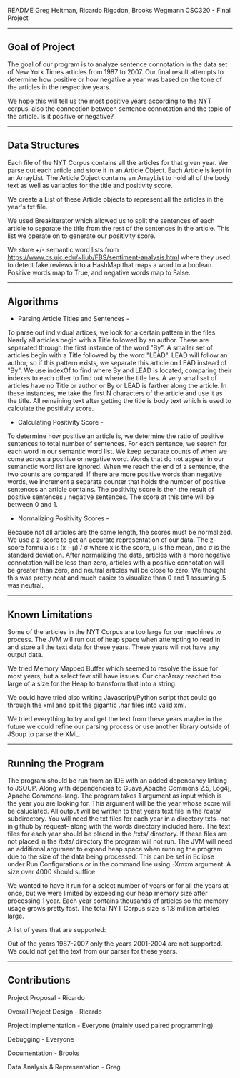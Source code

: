 README
Greg Heitman, Ricardo Rigodon, Brooks Wegmann
CSC320 - Final Project


----------------
Goal of Project
----------------

The goal of our program is to analyze sentence connotation in the data set of New York Times 
articles from 1987 to 2007. Our final result attempts to determine how positive or how negative a year was based on the tone of the articles in the respective years. 

We hope this will tell us the most positive years according to the NYT corpus, also the connection between sentence connotation and the topic of the article. Is it positive or negative?


---------------
Data Structures
---------------

Each file of the NYT Corpus contains all the articles for that given year. We parse out each article and store it in an Article Object. Each Article is kept in an ArrayList. The Article Object contains an ArrayList<String> to hold all of the body text as well as variables for the title and positivity score.

We create a List of these Article objects to represent all the articles in the year's txt file.

We used BreakIterator which allowed us to split the sentences of each article to separate the title from the rest of the sentences in the article. This list we operate on to generate our positivity score.

We store +/- semantic word lists from <https://www.cs.uic.edu/~liub/FBS/sentiment-analysis.html> where they used to detect fake reviews into a HashMap that maps a word to a boolean. Positive words map to True, and negative words map to False.

----------
Algorithms
----------

- Parsing Article Titles and Sentences -

To parse out individual artices, we look for a certain pattern in the files. Nearly all articles begin with a Title followed by an author. These are separated through the first instance of the word "By". A smaller set of articles begin with a Title followed by the word "LEAD". LEAD will follow an author, so if this pattern exists, we separate this article on LEAD instead of "By". We use indexOf to find where By and LEAD is located, comparing their indexes to each other to find out where the title lies. A very small set of articles have no Title or author or By or LEAD is farther along the article. In these instances, we take the first N characters of the article and use it as the title. All remaining text after getting the title is body text which is used to calculate the positivity score. 

- Calculating Positivity Score -

To determine how positive an article is, we determine the ratio of positive sentences to total number of sentences. For each sentence, we search for each word in our semantic word list. We keep separate counts of when we come across a positive or negative word. Words that do not appear in our semanctic word list are ignored. When we reach the end of a sentence, the two counts are compared. If there are more positive words than negative words, we increment a separate counter that holds the number of positive sentences an article contains. The positivity score is then the result of positive sentences / negative sentences. The score at this time will be between 0 and 1.


- Normalizing Positivity Scores -

Because not all articles are the same length, the scores must be normalized. We use a z-score to get an accurate representation of our data. The z-score formula is : (x - µ) / σ where x is the score, µ is the mean, and σ is the standard deviation.
After normalizing the data, articles with a more negative connotation will be less than zero, articles with a positive connotation will be greater than zero, and neutral articles will be close to zero. We thought this was pretty neat and much easier to visualize than 0 and 1 assuming .5 was neutral. 

-----------------
Known Limitations
-----------------

Some of the articles in the NYT Corpus are too large for our machines to process. The JVM will run out of heap space when attempting to read in and store all the text data for these years. These years will not have any output data.

We tried Memory Mapped Buffer which seemed to resolve the issue for most years, but a select few still have issues. Our charArray reached too large of a size for the Heap to transform that into a string.

We could have tried also writing Javascript/Python script that could go through the xml and split the gigantic .har files into valid xml. 

We tried everything to try and get the text from these years maybe in the future we could refine our parsing process or use another library outside of JSoup to parse the XML. 


-------------------
Running the Program
--------------------

The program should be run from an IDE with an added dependancy linking to JSOUP. Along with dependencies to Guava,Apache Commons 2.5, Log4j, Apache Commons-lang. The program takes 1 argument as input which is the year you are looking for. This argument will be the year whose score will be caluclated. All output will be written to that years text file in the /data/ subdirectory. You will need the txt files for each year in a directory txts- not in github by request- along with the words directory included here. The text files for each year should be placed in the /txts/ directory. If these files are not placed in the /txts/ directory the program will not run. 
The JVM will need an additional argument to expand heap space when running the program due to the size of the data being processed. This can be set in Eclipse under Run Configurations or in the command line using -Xmx<size>m argument. A size over 4000 should suffice.

We wanted to have it run for a select number of years or for all the years at once, but we were limited by exceeding our heap memory size after processing 1 year. Each year contains thousands of articles so the memory usage grows pretty fast. The total NYT Corpus size is 1.8 million articles large.

A list of years that are supported:

Out of the years 1987-2007 only the years 2001-2004 are not supported. We could not get the text from our parser for these years.

-------------
Contributions
-------------

Project Proposal - Ricardo

Overall Project Design - Ricardo

Project Implementation - Everyone (mainly used paired programming)

Debugging - Everyone

Documentation - Brooks

Data Analysis & Representation - Greg


